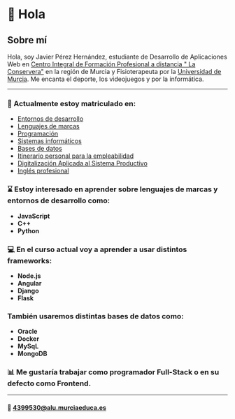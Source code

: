 # 👋 **Hola** # 

## Sobre mí ##

Hola, soy Javier Pérez Hernández, estudiante de Desarrollo de Aplicaciones Web en [Centro Integral de Formación Profesional a distancia " La Conservera"](https://www.ieslosalbares.es/laconservera/) en la región de Murcia
y Fisioterapeuta por la [Universidad de Murcia](https://www.um.es/). Me encanta el deporte, los videojuegos y por la informática.

---

 ### 📗 Actualmente estoy matriculado en:
 - [Entornos de desarrollo](https://ead.murciaeduca.es/course/view.php?id=11658)
 - [Lenguajes de marcas](https://ead.murciaeduca.es/course/view.php?id=11625)
 - [Programación](https://ead.murciaeduca.es/course/view.php?id=11657)
 - [Sistemas informáticos](https://ead.murciaeduca.es/course/view.php?id=11655)
 - [Bases de datos](https://ead.murciaeduca.es/course/view.php?id=11656)
 - [Itinerario personal para la empleabilidad](https://ead.murciaeduca.es/course/view.php?id=12025)
 - [Digitalización Aplicada al Sistema Productivo](https://ead.murciaeduca.es/course/view.php?id=11777)
 - [Inglés profesional](https://ead.murciaeduca.es/course/view.php?id=11502)
 
### ⌛ Estoy interesado en aprender sobre lenguajes de marcas y entornos de desarrollo como:
- **JavaScript**
- **C++**
- **Python**
	

 ### 💻 En el curso actual voy a aprender a usar distintos frameworks:

- **Node.js** 
- **Angular**
- **Django**
- **Flask**
 
### También usaremos distintas bases de datos como:

- **Oracle**
- **Docker**
- **MySqL**
- **MongoDB**

### 📊 Me gustaría trabajar como programador Full-Stack o en su defecto como Frontend.
---

#### 📧 **4399530@alu.murciaeduca.es**
     
